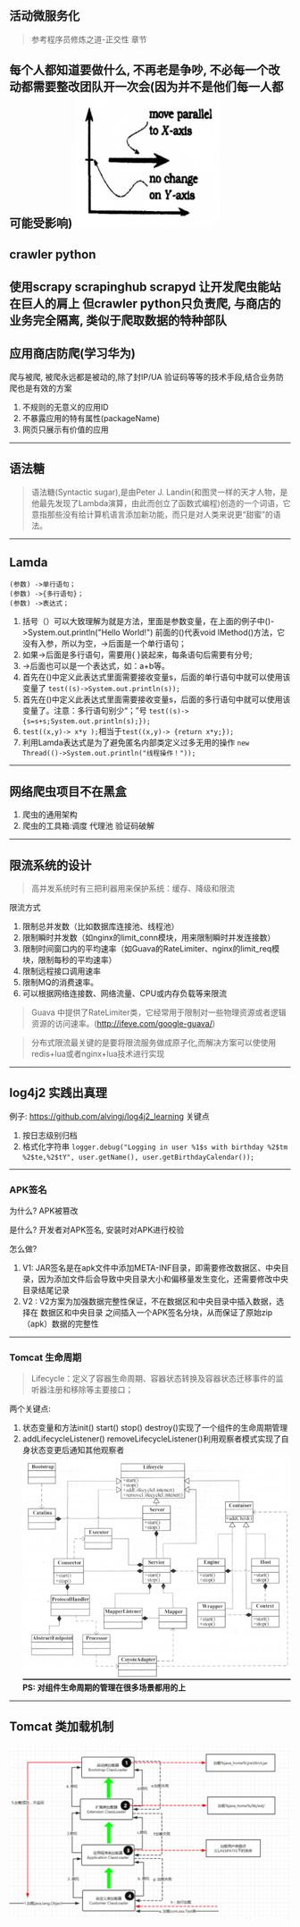 ## 活动微服务化
> 参考程序员修炼之道-正交性 章节

每个人都知道要做什么, 不再老是争吵, 不必每一个改动都需要整改团队开一次会(因为并不是他们每一人都可能受影响)
![](../res/Image.png)
---
## crawler python
使用scrapy  scrapinghub  scrapyd  让开发爬虫能站在巨人的肩上
但crawler python只负责爬, 与商店的业务完全隔离, 类似于爬取数据的特种部队
---
## 应用商店防爬(学习华为)
爬与被爬, 被爬永远都是被动的,除了封IP/UA 验证码等等的技术手段,结合业务防爬也是有效的方案
1. 不规则的无意义的应用ID
1. 不暴露应用的特有属性(packageName)
1. 网页只展示有价值的应用
---
## 语法糖
> 语法糖(Syntactic sugar),是由Peter J. Landin(和图灵一样的天才人物，是他最先发现了Lambda演算，由此而创立了函数式编程)创造的一个词语，它意指那些没有给计算机语言添加新功能，而只是对人类来说更“甜蜜”的语法。
---
## Lamda
    (参数) ->单行语句；
    (参数) ->{多行语句}；
    (参数) ->表达式；

1. 括号（）可以大致理解为就是方法，里面是参数变量，在上面的例子中()->System.out.println("Hello World!") 前面的()代表void lMethod()方法，它没有入参，所以为空，->后面是一个单行语句；　　
1. 如果->后面是多行语句，需要用{ }装起来，每条语句后需要有分号;　　
1. ->后面也可以是一个表达式，如：a+b等。
1. 首先在()中定义此表达式里面需要接收变量s，后面的单行语句中就可以使用该变量了
`test((s)->System.out.println(s));`
1. 首先在()中定义此表达式里面需要接收变量s，后面的多行语句中就可以使用该变量了。注意：多行语句别少“；”号
`test((s)->{s=s+s;System.out.println(s);});`
1. `test((x,y)-> x*y );`相当于`test((x,y)-> {return x*y;});`
1. 利用Lamda表达式是为了避免匿名内部类定义过多无用的操作
`new Thread(()->System.out.println("线程操作！"));`
---
## 网络爬虫项目不在黑盒
1. 爬虫的通用架构
1. 爬虫的工具箱:调度 代理池 验证码破解
---
## 限流系统的设计
> 高并发系统时有三把利器用来保护系统：缓存、降级和限流

限流方式 
1. 限制总并发数（比如数据库连接池、线程池） 
1. 限制瞬时并发数（如nginx的limit_conn模块，用来限制瞬时并发连接数）
1. 限制时间窗口内的平均速率（如Guava的RateLimiter、nginx的limit_req模块，限制每秒的平均速率）
1. 限制远程接口调用速率
1. 限制MQ的消费速率。
1. 可以根据网络连接数、网络流量、CPU或内存负载等来限流


> Guava 中提供了RateLimiter类，它经常用于限制对一些物理资源或者逻辑资源的访问速率。(http://ifeve.com/google-guava/)

> 分布式限流最关键的是要将限流服务做成原子化,而解决方案可以使使用redis+lua或者nginx+lua技术进行实现
---
## log4j2 实践出真理
例子: https://github.com/alvingj/log4j2_learning
关键点
1. 按日志级别归档
1. 格式化字符串
`logger.debug("Logging in user %1$s with birthday %2$tm %2$te,%2$tY", user.getName(), user.getBirthdayCalendar());`
---
### APK签名
为什么?  APK被篡改

是什么?  开发者对APK签名, 安装时对APK进行校验

怎么做? 
1. V1: JAR签名是在apk文件中添加META-INF目录，即需要修改数据区、中央目录，因为添加文件后会导致中央目录大小和偏移量发生变化，还需要修改中央目录结尾记录
1. V2 :  V2方案为加强数据完整性保证，不在数据区和中央目录中插入数据，选择在 数据区和中央目录 之间插入一个APK签名分块，从而保证了原始zip（apk）数据的完整性
---
### Tomcat 生命周期
> Lifecycle：定义了容器生命周期、容器状态转换及容器状态迁移事件的监听器注册和移除等主要接口；

两个关键点: 
1. 状态变量和方法init() start() stop() destroy()实现了一个组件的生命周期管理
2. addLifecycleListener() removeLifecycleListener()利用观察者模式实现了自身状态变更后通知其他观察者
![](../res/tomcat-1.png)
**PS: 对组件生命周期的管理在很多场景都用的上**
---
## Tomcat 类加载机制
![](../res/tomcat-2.png)